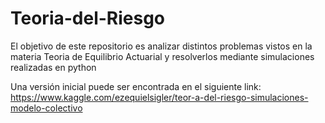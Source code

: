 # Teoria-del-Riesgo
El objetivo de este repositorio es analizar distintos problemas vistos en la materia Teoria de Equilibrio Actuarial y resolverlos mediante simulaciones realizadas en python

Una versión inicial puede ser encontrada en el siguiente link:
https://www.kaggle.com/ezequielsigler/teor-a-del-riesgo-simulaciones-modelo-colectivo
